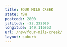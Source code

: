 ```yaml
---
title: FOUR MILE CREEK
state: NSW
postcode: 2800
latitude: -33.233929
longitude: 149.116263
url: /nsw/four-mile-creek/
layout: suburb
---
```

